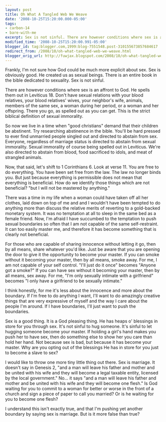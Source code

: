 ```yaml
---
layout: post
title: Oh What A Tangled Web We Weave
date: '2008-10-25T15:20:00.000-05:00'
tags:
- carbon-14
- bare-with-me
excerpt: Sex is not sinful. There are however conditions where sex is an affront to God. He spells them out in Leviticus 18.
modified_time: '2008-10-25T15:20:00.991-05:00'
blogger_id: tag:blogger.com,1999:blog-7551548.post-310155673857684617
redirect_from: /2008/10/oh-what-tangled-web-we-weave.html
blogger_orig_url: http://fuwjax.blogspot.com/2008/10/oh-what-tangled-web-we-weave.html
---
```


Frankly, I'm not sure how God could be much more explicit about sex. Sex is obviously good. He created us as sexual beings. There is an entire book in the bible dedicated to sexuality. Sex is not sinful.

There are however conditions where sex is an affront to God. He spells them out in Leviticus 18. Don't have sexual relations with your blood relatives, your blood relatives' wives, your neighbor's wife, animals, members of the same sex, a woman during her period, or a woman and her offspring. There you go, as spelled out as you can get. This is the strict biblical definition of sexual immorality.

So now we live in a time when "good christians" demand that their children be abstinent. Try researching abstinence in the bible. You'll be hard pressed to ever find unmarried people singled out and directed to abstain from sex. Everyone, regardless of marriage status is directed to abstain from sexual immorality. Sexual immorality of course being spelled out in Leviticus. We're also directed to abstain from blood, food sacrificed to idols, and meat of strangled animals.

Now, that said, let's shift to 1 Corinthians 6. Look at verse 11. You are free to do everything. You have been set free from the law. The law no longer binds you. But just because everything is permissible does not mean that everything is beneficial. How do we identify those things which are not beneficial? "but I will not be mastered by anything."

There was a time in my life when a woman could have taken off all her clothes, laid down on top of me and and I wouldn't have been tempted to do anything more than discuss the relative merits of reverting to a gold-backed monetary system. It was no temptation at all to sleep in the same bed as a female friend. Now, I'm afraid I have succumbed to the temptation to push sexual boundaries so often that I am not capable of the same self-restraint. It can too easily master me, and therefore it has become something that is clearly not beneficial.

For those who are capable of sharing innocence without letting it go, then by all means, share whatever you'd like. Just be aware that you are opening the door to give it the opportunity to become your master. If you can smoke without it becoming your master, then by all means, smoke away. For me, I am not capable of your self control. "I'll just do it once" becomes "Anyone got a smoke?" If you can have sex without it becoming your master, then by all means, sex away. For me, "I'm only sexually intimate with a girlfriend" becomes "I only have a girlfriend to be sexually intimate."

I think honestly, for me it's less about the innocence and more about the boundary. If I'm free to do anything I want, I'll want to do amazingly creative things that are very expressive of myself and the way I care about the people I'm around. If I have boundaries, I'll just want to push the boundaries.

Sex is a good thing. It is a God pleasing thing. He has heaps o' blessings in store for you through sex. It's not sinful to hug someone. It's sinful to let hugging someone become your master. If holding a girl's hand makes you push her to have sex, then do something else to show her you care than hold her hand. Not because sex is bad, but because it has become your master. Why are you opting out of the blessings He has in store for you just to become a slave to sex?

I would like to throw one more tiny little thing out there. Sex is marriage. It doesn't say in Genesis 2, "and a man will leave his father and mother and be united with his wife and they will become a legal taxable entity, licensed by the local government." No... it says "and a man will leave his father and mother and be united with his wife and they will become one flesh." Is God waiting for you to commit to a woman for better or worse in the front of a church and sign a piece of paper to call you married? Or is he waiting for you to become one flesh?

I understand this isn't exactly true, and that I'm pushing yet another boundary by saying sex is marriage. But is it more false than true?